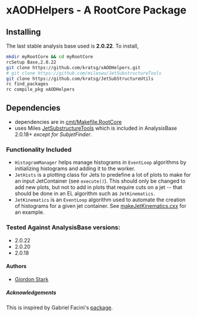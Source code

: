 # xAODHelpers - A RootCore Package

## Installing
The last stable analysis base used is **2.0.22**. To install,
```bash
mkdir myRootCore && cd myRootCore
rcSetup Base,2.0.22
git clone https://github.com/kratsg/xAODHelpers.git
# git clone https://github.com/mileswu/JetSubstructureTools
git clone https://github.com/kratsg/JetSubStructureUtils
rc find_packages
rc compile_pkg xAODHelpers
```

## Dependencies
 - dependencies are in [cmt/Makefile.RootCore](cmt/Makefile.RootCore)
 - uses Miles [JetSubstructureTools](https://github.com/mileswu/JetSubstructureTools) which is included in AnalysisBase 2.0.18+ _except for SubjetFinder_.

### Functionality Included
 - `HistogramManager` helps manage histograms in `EventLoop` algorithms by initializing histograms and adding it to the worker.
 - `JetHists` is a plotting class for Jets to predefine a lot of plots to make for an input JetContainer (see `execute()`). This should only be changed to add new plots, but not to add in plots that require cuts on a jet -- that should be done in an EL algorithm such as `JetKinematics`.
 - `JetKinematics` is an `EventLoop` algorithm used to automate the creation of histograms for a given jet container. See [makeJetKinematics.cxx](util/makeJetKinematics.cxx) for an example.

### Tested Against AnalysisBase versions:
 - 2.0.22
 - 2.0.20
 - 2.0.18

#### Authors
- [Giordon Stark](https://github.com/kratsg)

##### Acknowledgements
This is inspired by Gabriel Facini's [package](https://svnweb.cern.ch/trac/atlasperf/browser/CombPerf/Tracking/TrackingInDenseEnvironments/SimpleAnaxAOD/trunk/HistManager/).
